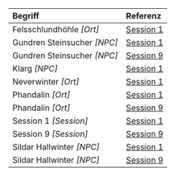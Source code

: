 | Begriff | Referenz |
|:------------|:----------------|
| Felsschlundhöhle *[Ort]* | [Session 1](https://lolindhir.github.io/PnP/campaigns/starter/sessions/session001) |
| Gundren Steinsucher *[NPC]* | [Session 1](https://lolindhir.github.io/PnP/campaigns/starter/sessions/session001) |
| Gundren Steinsucher *[NPC]* | [Session 9](https://lolindhir.github.io/PnP/campaigns/starter/sessions/session009) |
| Klarg *[NPC]* | [Session 1](https://lolindhir.github.io/PnP/campaigns/starter/sessions/session001) |
| Neverwinter *[Ort]* | [Session 1](https://lolindhir.github.io/PnP/campaigns/starter/sessions/session001) |
| Phandalin *[Ort]* | [Session 1](https://lolindhir.github.io/PnP/campaigns/starter/sessions/session001) |
| Phandalin *[Ort]* | [Session 9](https://lolindhir.github.io/PnP/campaigns/starter/sessions/session009) |
| Session 1 *[Session]* | [Session 1](https://lolindhir.github.io/PnP/campaigns/starter/sessions/session001) |
| Session 9 *[Session]* | [Session 9](https://lolindhir.github.io/PnP/campaigns/starter/sessions/session009) |
| Sildar Hallwinter *[NPC]* | [Session 1](https://lolindhir.github.io/PnP/campaigns/starter/sessions/session001) |
| Sildar Hallwinter *[NPC]* | [Session 9](https://lolindhir.github.io/PnP/campaigns/starter/sessions/session009) |
